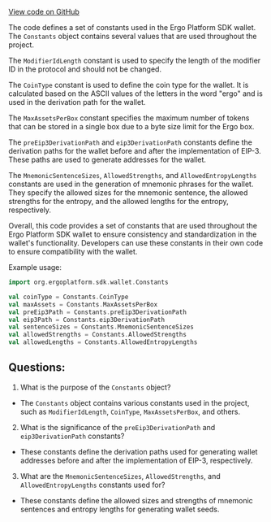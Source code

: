 [View code on GitHub](sigmastate-interpreterhttps://github.com/ScorexFoundation/sigmastate-interpreter/sdk/shared/src/main/scala/org/ergoplatform/sdk/wallet/Constants.scala)

The code defines a set of constants used in the Ergo Platform SDK wallet. The `Constants` object contains several values that are used throughout the project. 

The `ModifierIdLength` constant is used to specify the length of the modifier ID in the protocol and should not be changed. 

The `CoinType` constant is used to define the coin type for the wallet. It is calculated based on the ASCII values of the letters in the word "ergo" and is used in the derivation path for the wallet. 

The `MaxAssetsPerBox` constant specifies the maximum number of tokens that can be stored in a single box due to a byte size limit for the Ergo box. 

The `preEip3DerivationPath` and `eip3DerivationPath` constants define the derivation paths for the wallet before and after the implementation of EIP-3. These paths are used to generate addresses for the wallet. 

The `MnemonicSentenceSizes`, `AllowedStrengths`, and `AllowedEntropyLengths` constants are used in the generation of mnemonic phrases for the wallet. They specify the allowed sizes for the mnemonic sentence, the allowed strengths for the entropy, and the allowed lengths for the entropy, respectively. 

Overall, this code provides a set of constants that are used throughout the Ergo Platform SDK wallet to ensure consistency and standardization in the wallet's functionality. Developers can use these constants in their own code to ensure compatibility with the wallet. 

Example usage:

```scala
import org.ergoplatform.sdk.wallet.Constants

val coinType = Constants.CoinType
val maxAssets = Constants.MaxAssetsPerBox
val preEip3Path = Constants.preEip3DerivationPath
val eip3Path = Constants.eip3DerivationPath
val sentenceSizes = Constants.MnemonicSentenceSizes
val allowedStrengths = Constants.AllowedStrengths
val allowedLengths = Constants.AllowedEntropyLengths
```
## Questions: 
 1. What is the purpose of the `Constants` object?
- The `Constants` object contains various constants used in the project, such as `ModifierIdLength`, `CoinType`, `MaxAssetsPerBox`, and others.

2. What is the significance of the `preEip3DerivationPath` and `eip3DerivationPath` constants?
- These constants define the derivation paths used for generating wallet addresses before and after the implementation of EIP-3, respectively.

3. What are the `MnemonicSentenceSizes`, `AllowedStrengths`, and `AllowedEntropyLengths` constants used for?
- These constants define the allowed sizes and strengths of mnemonic sentences and entropy lengths for generating wallet seeds.